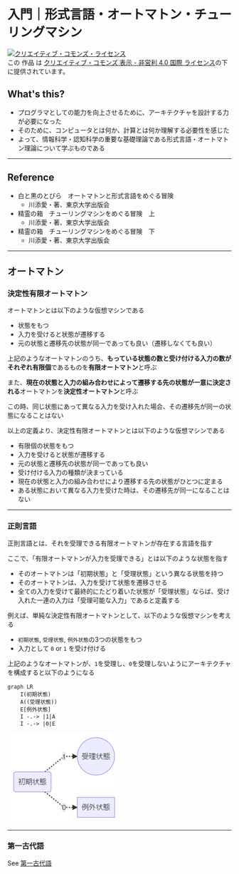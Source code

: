 # 入門｜形式言語・オートマトン・チューリングマシン

<a rel="license" href="http://creativecommons.org/licenses/by-nc/4.0/"><img alt="クリエイティブ・コモンズ・ライセンス" style="border-width:0" src="https://i.creativecommons.org/l/by-nc/4.0/88x31.png" /></a><br />この 作品 は <a rel="license" href="http://creativecommons.org/licenses/by-nc/4.0/">クリエイティブ・コモンズ 表示 - 非営利 4.0 国際 ライセンス</a>の下に提供されています。

## What's this?

- プログラマとしての能力を向上させるために、アーキテクチャを設計する力が必要になった
- そのために、コンピュータとは何か、計算とは何か理解する必要性を感じた
- よって、情報科学・認知科学の重要な基礎理論である形式言語・オートマトン理論について学ぶものである

***

## Reference

- 白と黒のとびら　オートマトンと形式言語をめぐる冒険
    - 川添愛・著、東京大学出版会
- 精霊の箱　チューリングマシンをめぐる冒険　上
    - 川添愛・著、東京大学出版会
- 精霊の箱　チューリングマシンをめぐる冒険　下
    - 川添愛・著、東京大学出版会

***

## オートマトン

### 決定性有限オートマトン

オートマトンとは以下のような仮想マシンである

- 状態をもつ
- 入力を受けると状態が遷移する
- 元の状態と遷移先の状態が同一であっても良い（遷移しなくても良い）

上記のようなオートマトンのうち、**もっている状態の数と受け付ける入力の数がそれぞれ有限個**であるものを**有限オートマトン**と呼ぶ

また、**現在の状態と入力の組み合わせによって遷移する先の状態が一意に決定される**オートマトンを**決定性オートマトン**と呼ぶ

この時、同じ状態にあって異なる入力を受け入れた場合、その遷移先が同一の状態になることはない

以上の定義より、決定性有限オートマトンとは以下のような仮想マシンである

- 有限個の状態をもつ
- 入力を受けると状態が遷移する
- 元の状態と遷移先の状態が同一であっても良い
- 受け付ける入力の種類が決まっている
- 現在の状態と入力の組み合わせにより遷移する先の状態がひとつに定まる
- ある状態において異なる入力を受けた時は、その遷移先が同一になることはない

---

### 正則言語

正則言語とは、それを受理できる有限オートマトンが存在する言語を指す

ここで、「有限オートマトンが入力を受理できる」とは以下のような状態を指す

- そのオートマトンは「初期状態」と「受理状態」という異なる状態を持つ
- そのオートマトンは、入力を受けて状態を遷移させる
- 全ての入力を受けて最終的にたどり着いた状態が「受理状態」ならば、受け入れた一連の入力は「受理可能な入力」であると定義する

例えば、単純な決定性有限オートマトンとして、以下のような仮想マシンを考える

- `初期状態`, `受理状態`, `例外状態`の3つの状態をもつ
- 入力として `0` or `1` を受け付ける

上記のようなオートマトンが、`1`を受理し、`0`を受理しないようにアーキテクチャを構成すると以下のようになる

```mermaid
graph LR
    I(初期状態)
    A((受理状態))
    E[例外状態]
    I -.-> |1|A
    I -.-> |0|E
```
![01.automaton](./graph/01.automaton.png)

---

### 第一古代語

See [第一古代語](./01.第一古代語.md)
